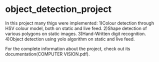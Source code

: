 # object_detection_project
In this project many thigs were implemented:
1)Colour detection through HSV colour model, both on static and live feed.
2)Shape detection of various polygons on static images.
3)Hand-Written digit recognition.
4)Object detection using yolo algorithm on static and live feed.


For the complete information about the project, check out its documentation(COMPUTER VISION.pdf).
